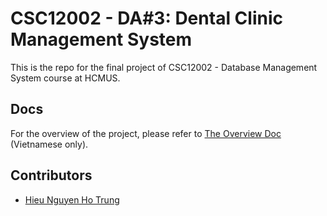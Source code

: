 # CSC12002 - DA#3: Dental Clinic Management System

This is the repo for the final project of CSC12002 - Database Management System course at HCMUS.

## Docs

For the overview of the project, please refer to [The Overview Doc](docs/da3-overview.md) (Vietnamese only).

## Contributors

- [Hieu Nguyen Ho Trung](https://github.com/nhthieu)
